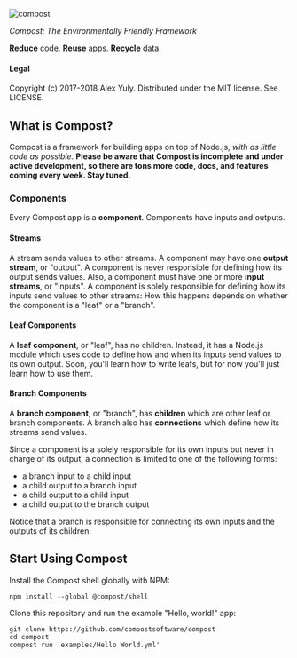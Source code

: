 ![compost](https://github.com/compostsoftware/compost/blob/master/images/masthead.png)

*Compost: The Environmentally Friendly Framework*

**Reduce** code. **Reuse** apps. **Recycle** data.

#### Legal

Copyright (c) 2017-2018 Alex Yuly. Distributed under the MIT license. See LICENSE.

## What is Compost?

Compost is a framework for building apps on top of Node.js, *with as little code as possible*. **Please be aware that Compost is incomplete and under active development, so there are tons more code, docs, and features coming every week. Stay tuned.**

### Components

Every Compost app is a **component**. Components have inputs and outputs.

#### Streams

A stream sends values to other streams. A component may have one **output stream**, or "output". A component is never responsible for defining how its output sends values. Also, a component must have one or more **input streams**, or "inputs". A component is solely responsible for defining how its inputs send values to other streams: How this happens depends on whether the component is a "leaf" or a "branch".

#### Leaf Components

A **leaf component**, or "leaf", has no children. Instead, it has a Node.js module which uses code to define how and when its inputs send values to its own output. Soon, you'll learn how to write leafs, but for now you'll just learn how to use them.

#### Branch Components

A **branch component**, or "branch", has **children** which are other leaf or branch components. A branch also has **connections** which define how its streams send values.

Since a component is a solely responsible for its own inputs but never in charge of its output, a connection is limited to one of the following forms:
- a branch input to a child input
- a child output to a branch input
- a child output to a child input
- a child output to the branch output

Notice that a branch is responsible for connecting its own inputs and the outputs of its children.

## Start Using Compost

Install the Compost shell globally with NPM:

`npm install --global @compost/shell`

Clone this repository and run the example "Hello, world!" app:

```
git clone https://github.com/compostsoftware/compost
cd compost
compost run 'examples/Hello World.yml'
```
